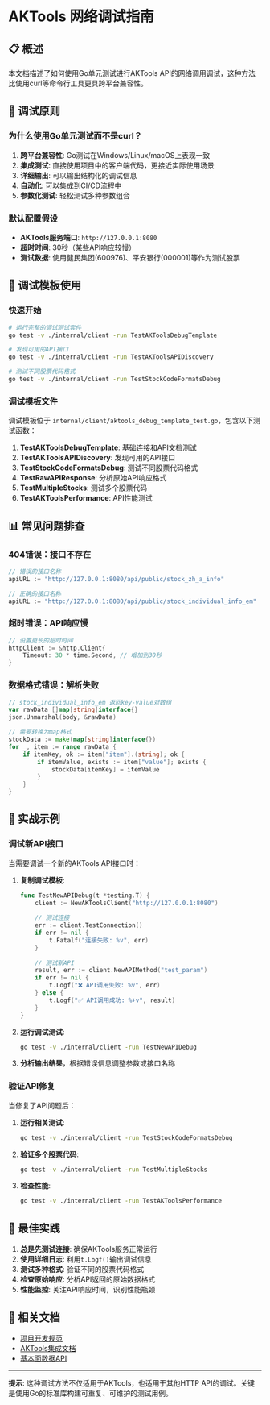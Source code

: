 # AKTools 网络调试指南

## 📋 概述

本文档描述了如何使用Go单元测试进行AKTools API的网络调用调试，这种方法比使用curl等命令行工具更具跨平台兼容性。

## 🎯 调试原则

### 为什么使用Go单元测试而不是curl？

1. **跨平台兼容性**: Go测试在Windows/Linux/macOS上表现一致
2. **集成测试**: 直接使用项目中的客户端代码，更接近实际使用场景
3. **详细输出**: 可以输出结构化的调试信息
4. **自动化**: 可以集成到CI/CD流程中
5. **参数化测试**: 轻松测试多种参数组合

### 默认配置假设

- **AKTools服务端口**: `http://127.0.0.1:8080`
- **超时时间**: 30秒（某些API响应较慢）
- **测试数据**: 使用健民集团(600976)、平安银行(000001)等作为测试股票

## 🔧 调试模板使用

### 快速开始

```bash
# 运行完整的调试测试套件
go test -v ./internal/client -run TestAKToolsDebugTemplate

# 发现可用的API接口
go test -v ./internal/client -run TestAKToolsAPIDiscovery

# 测试不同股票代码格式
go test -v ./internal/client -run TestStockCodeFormatsDebug
```

### 调试模板文件

调试模板位于 `internal/client/aktools_debug_template_test.go`，包含以下测试函数：

1. **TestAKToolsDebugTemplate**: 基础连接和API文档测试
2. **TestAKToolsAPIDiscovery**: 发现可用的API接口
3. **TestStockCodeFormatsDebug**: 测试不同股票代码格式
4. **TestRawAPIResponse**: 分析原始API响应格式
5. **TestMultipleStocks**: 测试多个股票代码
6. **TestAKToolsPerformance**: API性能测试

## 📊 常见问题排查

### 404错误：接口不存在

```go
// 错误的接口名称
apiURL := "http://127.0.0.1:8080/api/public/stock_zh_a_info"

// 正确的接口名称
apiURL := "http://127.0.0.1:8080/api/public/stock_individual_info_em"
```

### 超时错误：API响应慢

```go
// 设置更长的超时时间
httpClient := &http.Client{
    Timeout: 30 * time.Second, // 增加到30秒
}
```

### 数据格式错误：解析失败

```go
// stock_individual_info_em 返回key-value对数组
var rawData []map[string]interface{}
json.Unmarshal(body, &rawData)

// 需要转换为map格式
stockData := make(map[string]interface{})
for _, item := range rawData {
    if itemKey, ok := item["item"].(string); ok {
        if itemValue, exists := item["value"]; exists {
            stockData[itemKey] = itemValue
        }
    }
}
```

## 🚀 实战示例

### 调试新API接口

当需要调试一个新的AKTools API接口时：

1. **复制调试模板**:
   ```go
   func TestNewAPIDebug(t *testing.T) {
       client := NewAKToolsClient("http://127.0.0.1:8080")
       
       // 测试连接
       err := client.TestConnection()
       if err != nil {
           t.Fatalf("连接失败: %v", err)
       }
       
       // 测试新API
       result, err := client.NewAPIMethod("test_param")
       if err != nil {
           t.Logf("❌ API调用失败: %v", err)
       } else {
           t.Logf("✅ API调用成功: %+v", result)
       }
   }
   ```

2. **运行调试测试**:
   ```bash
   go test -v ./internal/client -run TestNewAPIDebug
   ```

3. **分析输出结果**，根据错误信息调整参数或接口名称

### 验证API修复

当修复了API问题后：

1. **运行相关测试**:
   ```bash
   go test -v ./internal/client -run TestStockCodeFormatsDebug
   ```

2. **验证多个股票代码**:
   ```bash
   go test -v ./internal/client -run TestMultipleStocks
   ```

3. **检查性能**:
   ```bash
   go test -v ./internal/client -run TestAKToolsPerformance
   ```

## 📝 最佳实践

1. **总是先测试连接**: 确保AKTools服务正常运行
2. **使用详细日志**: 利用`t.Logf()`输出调试信息
3. **测试多种格式**: 验证不同的股票代码格式
4. **检查原始响应**: 分析API返回的原始数据格式
5. **性能监控**: 关注API响应时间，识别性能瓶颈

## 🔗 相关文档

- [项目开发规范](.cursor/rules/my-custom-rule.mdc)
- [AKTools集成文档](../integration/AKTOOLS_INTEGRATION.md)
- [基本面数据API](../integration/AKTOOLS_FUNDAMENTAL_API.md)

---

**提示**: 这种调试方法不仅适用于AKTools，也适用于其他HTTP API的调试。关键是使用Go的标准库构建可重复、可维护的测试用例。

